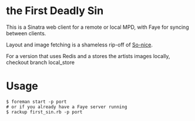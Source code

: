 # the First Deadly Sin
This is a Sinatra web client for a remote or local MPD, with Faye for syncing between clients.

Layout and image fetching is a shameless rip-off of [So-nice](https://github.com/sunny/so-nice).

For a version that uses Redis and a stores the artists images locally, checkout branch local_store

# Usage
```
$ foreman start -p port
# or if you already have a Faye server running
$ rackup first_sin.rb -p port
```



